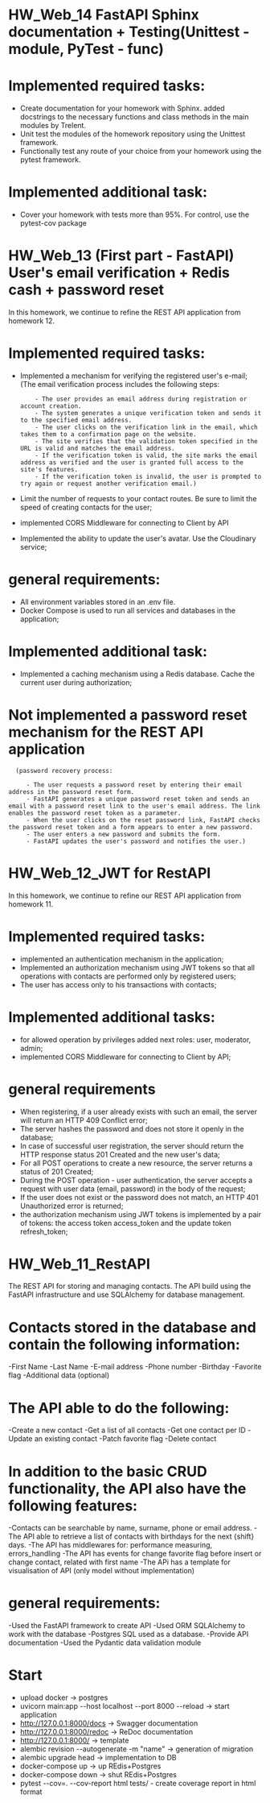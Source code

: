 # HW_Web_14 FastAPI Sphinx documentation + Testing(Unittest - module, PyTest - func)

# Implemented required tasks:
- Create documentation for your homework with Sphinx. 
     added docstrings to the necessary functions and class methods in the main modules by Trelent.
- Unit test the modules of the homework repository using the Unittest framework. 
- Functionally test any route of your choice from your homework using the pytest framework.

# Implemented additional task:
- Cover your homework with tests more than 95%. For control, use the pytest-cov package


# HW_Web_13 (First part - FastAPI) User's email verification + Redis cash + password reset 
In this homework, we continue to refine the REST API application from homework 12.

# Implemented required tasks:
- Implemented a mechanism for verifying the registered user's e-mail; 
      (The email verification process includes the following steps:

          - The user provides an email address during registration or account creation.
          - The system generates a unique verification token and sends it to the specified email address.
          - The user clicks on the verification link in the email, which takes them to a confirmation page on the website.
          - The site verifies that the validation token specified in the URL is valid and matches the email address.
          - If the verification token is valid, the site marks the email address as verified and the user is granted full access to the site's features.
          - If the verification token is invalid, the user is prompted to try again or request another verification email.)

- Limit the number of requests to your contact routes. Be sure to limit the speed of creating contacts for the user; 
- implemented  CORS Middleware for connecting to Client by API
- Implemented the ability to update the user's avatar. Use the Cloudinary service;

# general requirements:
- All environment variables stored in an .env file.
- Docker Compose is used to run all services and databases in the application;

# Implemented additional task:
- Implemented a caching mechanism using a Redis database. Cache the current user during authorization;

# Not implemented a password reset mechanism for the REST API application
      (password recovery process:

         - The user requests a password reset by entering their email address in the password reset form.
         - FastAPI generates a unique password reset token and sends an email with a password reset link to the user's email address. The link enables the password reset token as a parameter.
         - When the user clicks on the reset password link, FastAPI checks the password reset token and a form appears to enter a new password.
         - The user enters a new password and submits the form.
         - FastAPI updates the user's password and notifies the user.)


# HW_Web_12_JWT for RestAPI
In this homework, we continue to refine our REST API application from homework 11.

# Implemented required tasks:
- implemented an authentication mechanism in the application;
- Implemented an authorization mechanism using JWT tokens 
so that all operations with contacts are performed only by registered users;
- The user has access only to his transactions with contacts;

# Implemented additional tasks:
- for allowed operation  by privileges added next roles: user, moderator, admin;
- implemented  CORS Middleware for connecting to Client by API;


# general requirements
- When registering, if a user already exists with such an email, the server will return an HTTP 409 Conflict error;
- The server hashes the password and does not store it openly in the database;
- In case of successful user registration, the server should return the HTTP response status 201 Created and the new user's data;
- For all POST operations to create a new resource, the server returns a status of 201 Created;
- During the POST operation - user authentication, 
the server accepts a request with user data (email, password) in the body of the request;
- If the user does not exist or the password does not match, an HTTP 401 Unauthorized error is returned;
- the authorization mechanism using JWT tokens is implemented by 
a pair of tokens: the access token access_token and the update token refresh_token;



# HW_Web_11_RestAPI
The REST API for storing and managing contacts. 
The API build using the FastAPI infrastructure and use SQLAlchemy for database management.

# Contacts stored in the database and contain the following information:
-First Name
-Last Name
-E-mail address
-Phone number
-Birthday
-Favorite flag
-Additional data (optional)


# The API able to do the following:
-Create a new contact
-Get a list of all contacts
-Get one contact per ID
-Update an existing contact
-Patch favorite flag
-Delete contact

# In addition to the basic CRUD functionality, the API also have the following features:
-Contacts can be searchable by name, surname, phone or email address.
-The API able to retrieve a list of contacts with birthdays for the next {shift} days.
-The API has middlewares for: performance measuring, errors_handling
-The API has events for change favorite flag before insert or change contact, related with first name
-The APi has a template for visualisation of API (only model without implementation)


# general requirements:
-Used the FastAPI framework to create API
-Used ORM SQLAlchemy to work with the database
-Postgres SQL used as a database.
-Provide API documentation
-Used the Pydantic data validation module

# Start
- upload docker -> postgres
- uvicorn main:app --host localhost --port 8000 --reload  -> start application 
- http://127.0.0.1:8000/docs -> Swagger documentation
- http://127.0.0.1:8000/redoc -> ReDoc documentation
- http://127.0.0.1:8000/ -> template
- alembic revision --autogenerate -m "name" -> generation of migration
- alembic upgrade head -> implementation to DB 
- docker-compose up -> up REdis+Postgres
- docker-compose down -> shut REdis+Postgres
- pytest --cov=. --cov-report html tests/ - create coverage report in html format

